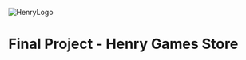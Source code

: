 ![HenryLogo](https://d31uz8lwfmyn8g.cloudfront.net/Assets/logo-henry-white-lg.png)

# Final Project - Henry Games Store

